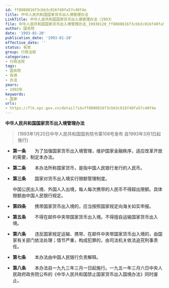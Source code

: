 ```yaml
---
id: ff8080816f3cbb3c016f40fa57c40f4e
title: 中华人民共和国国家货币出入境管理办法
LinkTitle: 中华人民共和国国家货币出入境管理办法（1993）
file: 中华人民共和国国家货币出入境管理办法_19930120_ff8080816f3cbb3c016f40fa57c40f4e.docx
author: 国务院
date: '1993-01-20'
publication_date: '1993-01-20'
effective_date: ''
status: 有效
group: 行政法规
categories:
- 行政法规
tags:
- 国务院
- 有效
- 办法
years:
- 1993年
keywords:
- 国家
urls:
- https://flk.npc.gov.cn/detail?id=ff8080816f3cbb3c016f40fa57c40f4e
---
```


**中华人民共和国国家货币出入境管理办法**

> (1993年1月20日中华人民共和国国务院令第108号发布 自1993年3月1日起施行)

- **第一条**　　为了加强国家货币出入境管理，维护国家金融秩序，适应改革开放的需要，制定本办法。

- **第二条**　　本办法所称国家货币，是指中国人民银行发行的人民币。

- **第三条**　　国家对货币出入境实行限额管理制度。

  中国公民出入境、外国人入出境，每人每次携带的人民币不得超出限额。具体限额由中国人民银行规定。

- **第四条**　　携带国家货币出入境的，应当按照国家规定向海关如实申报。

- **第五条**　　不得在邮件中夹带国家货币出入境。不得擅自运输国家货币出入境。

- **第六条**　　违反国家规定运输、携带、在邮件中夹带国家货币出入境的，由国家有关部门依法处理；情节严重，构成犯罪的，由司法机关依法追究刑事责任。

- **第七条**　　本办法由中国人民银行负责解释。

- **第八条**　　本办法自一九九三年三月一日起施行。一九五一年三月六日中央人民政府政务院公布的《中华人民共和国禁止国家货币出入国境办法》同时废止。
